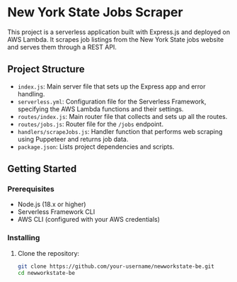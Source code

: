 # New York State Jobs Scraper

This project is a serverless application built with Express.js and deployed on AWS Lambda. It scrapes job listings from the New York State jobs website and serves them through a REST API.

## Project Structure

- `index.js`: Main server file that sets up the Express app and error handling.
- `serverless.yml`: Configuration file for the Serverless Framework, specifying the AWS Lambda functions and their settings.
- `routes/index.js`: Main router file that collects and sets up all the routes.
- `routes/jobs.js`: Router file for the `/jobs` endpoint.
- `handlers/scrapeJobs.js`: Handler function that performs web scraping using Puppeteer and returns job data.
- `package.json`: Lists project dependencies and scripts.

## Getting Started

### Prerequisites

- Node.js (18.x or higher)
- Serverless Framework CLI
- AWS CLI (configured with your AWS credentials)

### Installing

1. Clone the repository:
   ```bash
   git clone https://github.com/your-username/newworkstate-be.git
   cd newworkstate-be
   ```
